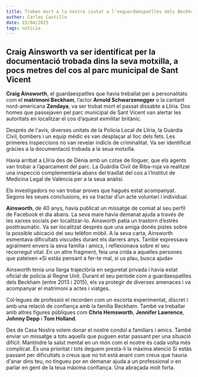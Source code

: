 ```yaml
---
title: Troben mort a la nostra ciutat a l’exguardaespatlles dels Beckham
author: Carlos Castillo
date: 15/04/2025
tags: noticia
---
```


## Craig Ainsworth va ser identificat per la documentació trobada dins la seva motxilla, a pocs metres del cos al parc municipal de Sant Vicent

**Craig Ainsworth**, el guardaespatlles que havia treballat per a personalitats com el **matrimoni Beckham**, l’actor **Arnold Schwarzenegger** o la cantant nord-americana **Zendaya**, va ser trobat mort el passat dissabte a Llíria. Dos homes que passejaven pel parc municipal de Sant Vicent van alertar les autoritats en localitzar el cos d’aquest exmilitar britànic.

Després de l'avís, diverses unitats de la Policia Local de Llíria, la Guàrdia Civil, bombers i un equip mèdic es van desplaçar al lloc dels fets. Les primeres inspeccions no van revelar indicis de criminalitat. Va ser identificat gràcies a la documentació trobada a la seua motxilla.

Havia arribat a Llíria des de Dénia amb un cotxe de lloguer, que els agents van trobar a l’aparcament del parc. La Guàrdia Civil de Riba-roja va realitzar una inspecció complementària abans del trasllat del cos a l’Institut de Medicina Legal de València per a la seua anàlisi.

Els investigadors no van trobar proves que hagués estat acompanyat. Segons les seues conclusions, es va tractar d’un acte voluntari i individual.

**Ainsworth**, de 40 anys, havia publicat un missatge de comiat al seu perfil de Facebook el dia abans. La seva mare havia demanat ajuda a través de les xarxes socials per localitzar-lo. Ainsworth patia un trastorn d’estrès posttraumàtic. Va ser localitzat després que una amiga donés pistes sobre la possible ubicació del seu telèfon mòbil. A la seva carta, Ainsworth esmentava dificultats viscudes durant els darrers anys. També expressava agraïment envers la seva família i amics, i reflexionava sobre el seu recorregut vital. En un altre fragment, feia una crida a aquelles persones que pateixen «Si estàs pensant a fer-te mal, si us plau, busca ajuda»

Ainsworth tenia una llarga trajectòria en seguretat privada i havia estat oficial de policia al Regne Unit. Durant el seu període com a guardaespatlles dels Beckham (entre 2013 i 2015), els va protegir de diverses amenaces i va acompanyar el matrimoni a actes i viatges.

Col·legues de professió el recorden com un escorta experimentat, discret i amb una relació de confiança amb la família Beckham. També va treballar amb altres figures públiques com **Chris Hemsworth**, **Jennifer Lawrence**, **Johnny Depp** i **Tom Holland**.

Des de Casa Nostra volem donar el nostre condol a familiars i amics. També enviar un missatge a tots aquells que puguen estar passant per una situació difícil: Mantindre la salut mental en un món com el nostre és cada volta més complicat. És una prioritat i tots deguem presta-li la màxima atenció Si estàs passant per dificultats o creus que no tot està anant com creus que hauria d'anar dins teu, no tingueu por en demanar ajuda a un professional o en parlar en gent de la teua màxima confiança. Una abraçada molt forta.



